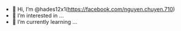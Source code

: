 - 👋 Hi, I’m @hades12x1(https://facebook.com/nguyen.chuyen.710)
- 👀 I’m interested in ...
- 🌱 I’m currently learning ...

<!---
hades12x1/hades12x1 is a ✨ special ✨ repository because its `README.md` (this file) appears on your GitHub profile.
You can click the Preview link to take a look at your changes.
--->
